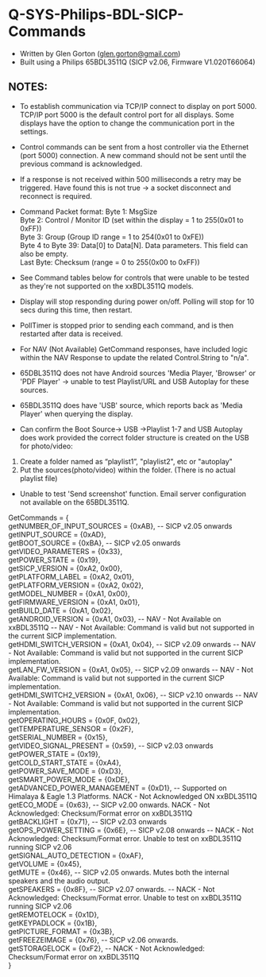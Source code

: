 # Q-SYS-Philips-BDL-SICP-Commands

- Written by Glen Gorton (glen.gorton@gmail.com)
- Built using a Philips 65BDL3511Q (SICP v2.06, Firmware V1.020T66064)

## NOTES:

- To establish communication via TCP/IP connect to display on port 5000. TCP/IP port 5000 is the default control port for all displays. Some displays have the option to change the communication port in the settings.
- Control commands can be sent from a host controller via the Ethernet (port 5000) connection. A new command should not be sent until the previous command is acknowledged.
- If a response is not received within 500 milliseconds a retry may be triggered. Have found this is not true -> a socket disconnect and reconnect is required.

- Command Packet format:
Byte 1: MsgSize  
Byte 2: Control / Monitor ID (set within the display = 1 to 255(0x01 to 0xFF))  
Byte 3: Group (Group ID range = 1 to 254(0x01 to 0xFE))  
Byte 4 to Byte 39: Data[0] to Data[N]. Data parameters. This field can also be empty.  
Last Byte: Checksum (range = 0 to 255(0x00 to 0xFF))  


- See Command tables below for controls that were unable to be tested as they're not supported on the xxBDL3511Q models.
- Display will stop responding during power on/off. Polling will stop for 10 secs during this time, then restart.
- PollTimer is stopped prior to sending each command, and is then restarted after data is received.
- For NAV (Not Available) GetCommand responses, have included logic within the NAV Response to update the related Control.String to "n/a".

- 65DBL3511Q does not have Android sources 'Media Player, 'Browser' or 'PDF Player' -> unable to test Playlist/URL and USB Autoplay for these sources.
- 65BDL3511Q does have 'USB' source, which reports back as 'Media Player' when querying the display.
- Can confirm the Boot Source-> USB ->Playlist 1-7 and USB Autoplay does work provided the correct folder structure is created on the USB for photo/video:  
1. Create a folder named as “playlist1”, "playlist2", etc or "autoplay"
2. Put the sources(photo/video) within the folder. (There is no actual playlist file)

- Unable to test 'Send screenshot' function. Email server configuration not available on the 65BDL3511Q.


GetCommands = {  
  getNUMBER_OF_INPUT_SOURCES = {0xAB}, -- SICP v2.05 onwards  
  getINPUT_SOURCE = {0xAD},  
  getBOOT_SOURCE = {0xBA}, -- SICP v2.05 onwards  
  getVIDEO_PARAMETERS = {0x33},  
  getPOWER_STATE = {0x19},  
  getSICP_VERSION = {0xA2, 0x00},  
  getPLATFORM_LABEL = {0xA2, 0x01},  
  getPLATFORM_VERSION = {0xA2, 0x02},  
  getMODEL_NUMBER = {0xA1, 0x00},  
  getFIRMWARE_VERSION = {0xA1, 0x01},  
  getBUILD_DATE = {0xA1, 0x02},  
  getANDROID_VERSION = {0xA1, 0x03}, -- NAV - Not Available on xxBDL3511Q -- NAV - Not Available: Command is valid but not supported in the current SICP implementation.  
  getHDMI_SWITCH_VERSION = {0xA1, 0x04}, -- SICP v2.09 onwards -- NAV - Not Available: Command is valid but not supported in the current SICP implementation.  
  getLAN_FW_VERSION = {0xA1, 0x05}, -- SICP v2.09 onwards -- NAV - Not Available: Command is valid but not supported in the current SICP implementation.  
  getHDMI_SWITCH2_VERSION = {0xA1, 0x06}, -- SICP v2.10 onwards -- NAV - Not Available: Command is valid but not supported in the current SICP implementation.  
  getOPERATING_HOURS = {0x0F, 0x02},  
  getTEMPERATURE_SENSOR = {0x2F},  
  getSERIAL_NUMBER = {0x15},  
  getVIDEO_SIGNAL_PRESENT = {0x59}, -- SICP v2.03 onwards  
  getPOWER_STATE = {0x19},  
  getCOLD_START_STATE = {0xA4},  
  getPOWER_SAVE_MODE = {0xD3},  
  getSMART_POWER_MODE = {0xDE},  
  getADVANCED_POWER_MANAGEMENT = {0xD1}, -- Supported on Himalaya & Eagle 1.3 Platforms. NACK - Not Acknowledged ON xxBDL3511Q  
  getECO_MODE = {0x63}, -- SICP v2.00 onwards. NACK - Not Acknowledged: Checksum/Format error on xxBDL3511Q  
  getBACKLIGHT = {0x71}, -- SICP v2.03 onwards  
  getOPS_POWER_SETTING = {0x6E}, -- SICP v2.08 onwards -- NACK - Not Acknowledged: Checksum/Format error. Unable to test on xxBDL3511Q running SICP v2.06  
  getSIGNAL_AUTO_DETECTION = {0xAF},  
  getVOLUME = {0x45},  
  getMUTE = {0x46}, -- SICP v2.05 onwards. Mutes both the internal speakers and the audio output.  
  getSPEAKERS = {0x8F}, -- SICP v2.07 onwards. -- NACK - Not Acknowledged: Checksum/Format error. Unable to test on xxBDL3511Q running SICP v2.06  
  getREMOTELOCK = {0x1D},  
  getKEYPADLOCK = {0x1B},  
  getPICTURE_FORMAT = {0x3B},  
  getFREEZEIMAGE = {0x76}, -- SICP v2.06 onwards.  
  getSTORAGELOCK = {0xF2}, -- NACK - Not Acknowledged: Checksum/Format error on xxBDL3511Q  
}
